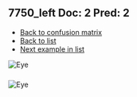 ## 7750_left Doc: 2 Pred: 2
- [Back to confusion matrix](https://github.com/juliandewit/kaggle_retinopathy/blob/master/matrix.md)
- [Back to list](https://github.com/juliandewit/kaggle_retinopathy/blob/master/lists/22/list.md)
- [Next example in list](https://github.com/juliandewit/kaggle_retinopathy/blob/master/lists/22/77/7764_left.md)

![Eye](https://retinopaty.blob.core.windows.net/size1024/7750_left_2.jpeg)

### 

![Eye]()
